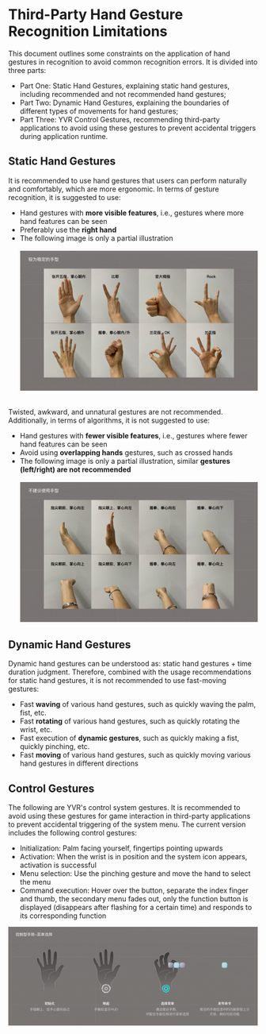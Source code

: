 # Third-Party Hand Gesture Recognition Limitations

This document outlines some constraints on the application of hand gestures in recognition to avoid common recognition errors. It is divided into three parts:

- Part One: Static Hand Gestures, explaining static hand gestures, including recommended and not recommended hand gestures;
- Part Two: Dynamic Hand Gestures, explaining the boundaries of different types of movements for hand gestures;
- Part Three: YVR Control Gestures, recommending third-party applications to avoid using these gestures to prevent accidental triggers during application runtime.

## Static Hand Gestures

It is recommended to use hand gestures that users can perform naturally and comfortably, which are more ergonomic. In terms of gesture recognition, it is suggested to use:

- Hand gestures with **more visible features**, i.e., gestures where more hand features can be seen
- Preferably use the **right hand**
- The following image is only a partial illustration
    <br /><br /> 
    ![StablePose](./HandTracking/StablePose.png)

<br />
Twisted, awkward, and unnatural gestures are not recommended. Additionally, in terms of algorithms, it is not suggested to use:

- Hand gestures with **fewer visible features**, i.e., gestures where fewer hand features can be seen
- Avoid using **overlapping hands** gestures, such as crossed hands
- The following image is only a partial illustration, similar **gestures (left/right) are not recommended**
    <br /><br />
    ![UnstablePose](./HandTracking/UnstablePose.png)

## Dynamic Hand Gestures

Dynamic hand gestures can be understood as: static hand gestures + time duration judgment. Therefore, combined with the usage recommendations for static hand gestures, it is not recommended to use fast-moving gestures:

- Fast **waving** of various hand gestures, such as quickly waving the palm, fist, etc.
- Fast **rotating** of various hand gestures, such as quickly rotating the wrist, etc.
- Fast execution of **dynamic gestures**, such as quickly making a fist, quickly pinching, etc.
- Fast **moving** of various hand gestures, such as quickly moving various hand gestures in different directions

## Control Gestures

The following are YVR's control system gestures. It is recommended to avoid using these gestures for game interaction in third-party applications to prevent accidental triggering of the system menu. The current version includes the following control gestures:

- Initialization: Palm facing yourself, fingertips pointing upwards
- Activation: When the wrist is in position and the system icon appears, activation is successful
- Menu selection: Use the pinching gesture and move the hand to select the menu
- Command execution: Hover over the button, separate the index finger and thumb, the secondary menu fades out, only the function button is displayed (disappears after flashing for a certain time) and responds to its corresponding function

![SystemGesture](./HandTracking/SystemGesture.png)
